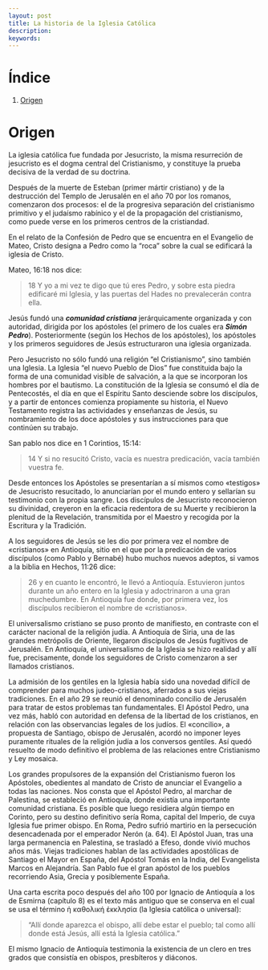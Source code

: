 ```yaml
---
layout: post
title: La historia de la Iglesia Católica
description:
keywords:
---
```


# Índice

1. [Origen](#origen)

# Origen

La iglesia católica fue fundada por Jesucristo, la misma resurreción de jesucristo es el dogma central del Cristianismo, y constituye la prueba decisiva de la verdad de su doctrina.

Después de la muerte de Esteban (primer mártir cristiano) y de la destrucción del Templo de Jerusalén en el año 70 por los romanos, comenzaron dos procesos: el de la progresiva separación del cristianismo primitivo y el judaísmo rabínico y el de la propagación del cristianismo, como puede verse en los primeros centros de la cristiandad.

En el relato de la Confesión de Pedro que se encuentra en el Evangelio de Mateo, Cristo designa a Pedro como la “roca” sobre la cual se edificará la iglesia de Cristo.

Mateo, 16:18 nos dice:

> 18 Y yo a mi vez te digo que tú eres Pedro, y sobre esta piedra edificaré mi Iglesia, y las puertas del Hades no prevalecerán contra ella.

Jesús fundó una ***comunidad cristiana*** jerárquicamente organizada y con autoridad, dirigida por los apóstoles (el primero de los cuales era ***Simón Pedro***). Posteriormente (según los Hechos de los apóstoles), los apóstoles y los primeros seguidores de Jesús estructuraron una iglesia organizada.

Pero Jesucristo no sólo fundó una religión “el Cristianismo”, sino también una Iglesia. La Iglesia “el nuevo Pueblo de Dios” fue constituida bajo la forma de una comunidad visible de salvación, a la que se incorporan los hombres por el bautismo. La constitución de la Iglesia se consumó el día de Pentecostés, el día en que el Espíritu Santo desciende sobre los discípulos, y a partir de entonces comienza propiamente su historia, el Nuevo Testamento registra las actividades y enseñanzas de Jesús, su nombramiento de los doce apóstoles y sus instrucciones para que continúen su trabajo.

San pablo nos dice en 1 Corintios, 15:14:

> 14 Y si no resucitó Cristo, vacía es nuestra predicación, vacía también vuestra fe.

Desde entonces los Apóstoles se presentarían a sí mismos como «testigos» de Jesucristo resucitado, lo anunciarían por el mundo entero y sellarían su testimonio con la propia sangre. Los discípulos de Jesucristo reconocieron su divinidad, creyeron en la eficacia redentora de su Muerte y recibieron la plenitud de la Revelación, transmitida por el Maestro y recogida por la Escritura y la Tradición.

A los seguidores de Jesús se les dio por primera vez el nombre de «cristianos» en Antioquía, sitio en el que por la predicación de varios discípulos (como Pablo y Bernabé) hubo muchos nuevos adeptos, si vamos a la biblia en Hechos, 11:26 dice:

> 26 y en cuanto le encontró, le llevó a Antioquía. Estuvieron juntos durante un año entero en la Iglesia y adoctrinaron a una gran muchedumbre. En Antioquía fue donde, por primera vez, los discípulos recibieron el nombre de «cristianos».

El universalismo cristiano se puso pronto de manifiesto, en contraste con el carácter nacional de la religión judía. A Antioquía de Siria, una de las grandes metrópolis de Oriente, llegaron discípulos de Jesús fugitivos de Jerusalén. En Antioquía, el universalismo de la Iglesia se hizo realidad y allí fue, precisamente, donde los seguidores de Cristo comenzaron a ser llamados cristianos.

La admisión de los gentiles en la Iglesia había sido una novedad difícil de comprender para muchos judeo-cristianos, aferrados a sus viejas tradiciones. En el año 29 se reunió el denominado concilio de Jerusalén para tratar de estos problemas tan fundamentales. El Apóstol Pedro, una vez más, habló con autoridad en defensa de la libertad de los cristianos, en relación con las observancias legales de los judíos. El «concilio», a propuesta de Santiago, obispo de Jerusalén, acordó no imponer leyes puramente rituales de la religión judía a los conversos gentiles. Así quedó resuelto de modo definitivo el problema de las relaciones entre Cristianismo y Ley mosaica.

Los grandes propulsores de la expansión del Cristianismo fueron los Apóstoles, obedientes al mandato de Cristo de anunciar el Evangelio a todas las naciones. Nos consta que el Apóstol Pedro, al marchar de Palestina, se estableció en Antioquía, donde existía una importante comunidad cristiana. Es posible que luego residiera algún tiempo en Corinto, pero su destino definitivo sería Roma, capital del Imperio, de cuya Iglesia fue primer obispo. En Roma, Pedro sufrió martirio en la persecución desencadenada por el emperador Nerón (a. 64). El Apóstol Juan, tras una larga permanencia en Palestina, se trasladó a Efeso, donde vivió muchos años más. Viejas tradiciones hablan de las actividades apostólicas de Santiago el Mayor en España, del Apóstol Tomás en la India, del Evangelista Marcos en Alejandría. San Pablo fue el gran apóstol de los pueblos recorriendo Asia, Grecia y posiblemente España.

Una carta escrita poco después del año 100 por Ignacio de Antioquía a los de Esmirna (capítulo 8) es el texto más antiguo que se conserva en el cual se usa el término ἡ καθολική ἐκκλησία (la Iglesia católica o universal):

> “Allí donde aparezca el obispo, allí debe estar el pueblo; tal como allí donde está Jesús, allí está la Iglesia católica.”

El mismo Ignacio de Antioquía testimonia la existencia de un clero en tres grados que consistía en obispos, presbíteros y diáconos.

